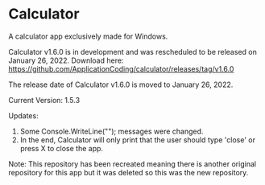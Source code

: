 # Calculator
A calculator app exclusively made for Windows.

Calculator v1.6.0 is in development and was rescheduled to be released on January 26, 2022.
Download here: https://github.com/ApplicationCoding/calculator/releases/tag/v1.6.0

The release date of Calculator v1.6.0 is moved to January 26, 2022.

Current Version: 1.5.3

Updates:
1. Some Console.WriteLine(""); messages were changed.
2. In the end, Calculator will only print that the user should type 'close' or press X to close the app.

Note: This repository has been recreated meaning there is another original repository for this app but it was deleted so this was the new repository.
